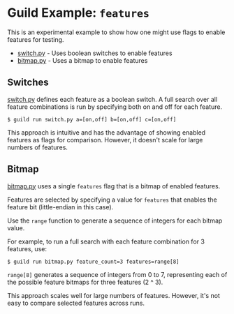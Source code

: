 # Guild Example: `features`

This is an experimental example to show how one might use flags to
enable features for testing.

- [switch.py](switch.py) - Uses boolean switches to enable features
- [bitmap.py](bitmap.py) - Uses a bitmap to enable features

## Switches

[switch.py](switch.py) defines each feature as a boolean switch. A
full search over all feature combinations is run by specifying both on
and off for each feature.

```
$ guild run switch.py a=[on,off] b=[on,off] c=[on,off]
```

This approach is intuitive and has the advantage of showing enabled
features as flags for comparison. However, it doesn't scale for large
numbers of features.

## Bitmap

[bitmap.py](bitmap.py) uses a single `features` flag that is a bitmap
of enabled features.

Features are selected by specifying a value for `features` that
enables the feature bit (little-endian in this case).

Use the `range` function to generate a sequence of integers for each
bitmap value.

For example, to run a full search with each feature combination for 3
features, use:

```
$ guild run bitmap.py feature_count=3 features=range[8]
```

`range[8]` generates a sequence of integers from 0 to 7, representing
each of the possible feature bitmaps for three features (2 ^ 3).

This approach scales well for large numbers of features. However, it's
not easy to compare selected features across runs.
